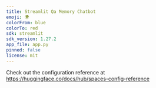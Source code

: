 ```yaml
---
title: Streamlit Qa Memory Chatbot
emoji: 🌍
colorFrom: blue
colorTo: red
sdk: streamlit
sdk_version: 1.27.2
app_file: app.py
pinned: false
license: mit
---
```


Check out the configuration reference at https://huggingface.co/docs/hub/spaces-config-reference
